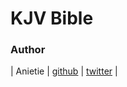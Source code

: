 # KJV Bible

### Author
| Anietie | [github](https://github.com) | [twitter](https://www/twitter.com) |
